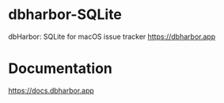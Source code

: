 # dbharbor-SQLite
dbHarbor: SQLite for macOS issue tracker https://dbharbor.app

# Documentation

https://docs.dbharbor.app
